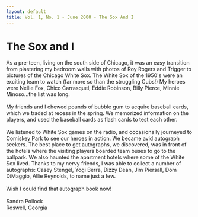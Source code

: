 ```yaml
---
layout: default
title: Vol. 1, No. 1 - June 2000 - The Sox And I
---
```


<H1>The Sox and I</H1>
As a pre-teen, living on the south side of Chicago, it was an easy 
transition from plastering my bedroom walls with photos of Roy Rogers and 
Trigger to pictures of the Chicago White Sox. The White Sox of the 1950's 
were an exciting team to watch (far more so than the struggling Cubs!) My 
heroes were Nellie Fox, Chico Carrasquel, Eddie Robinson, Billy Pierce, 
Minnie Minoso...the list was long.<BR>
<BR>
My friends and I chewed pounds of bubble gum to acquire baseball 
cards, which we traded at recess in the spring. We memorized information on 
the players, and used the baseball cards as flash cards to test each other. <BR>
<BR>
We listened to White Sox games on the radio, and occasionally journeyed to 
Comiskey Park to see our heroes in action. We became avid autograph seekers. 
The best place to get autographs, we discovered, was in front of the hotels 
where the visiting players boarded team buses to go to the ballpark. We 
also haunted the apartment hotels where some of the White Sox lived. Thanks 
to my nervy friends, I was able to collect a number of autographs: Casey 
Stengel, Yogi Berra, Dizzy Dean, Jim Piersall, Dom DiMaggio, Allie Reynolds, 
to name just a few.<BR>
<BR>
Wish I could find that autograph book now!<BR>
<BR>
Sandra Pollock<BR>
Roswell, Georgia<BR>
